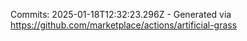 Commits: 2025-01-18T12:32:23.296Z - Generated via https://github.com/marketplace/actions/artificial-grass
<br>
